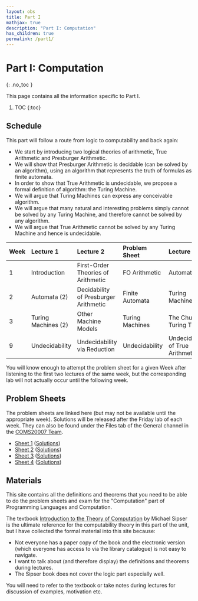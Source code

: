 ```yaml
---
layout: obs
title: Part I
mathjax: true
description: "Part I: Computation"
has_children: true
permalink: /part1/
---
```


# Part I: Computation
{: .no_toc }

This page contains all the information specific to Part I.
1. TOC
{:toc}

## Schedule

This part will follow a route from logic to computability and back again:
* We start by introducing two logical theories of arithmetic, True Arithmetic and Presburger Arithmetic.
* We will show that Presburger Arithmetic is decidable (can be solved by an algorithm), using an algorithm that represents the truth of formulas as finite automata.
* In order to show that True Arithmetic is undecidable, we propose a formal definition of algorithm: the Turing Machine.
* We will argue that Turing Machines can express any conceivable algorithm.
* We will argue that many natural and interesting problems simply cannot be solved by any Turing Machine, and therefore cannot be solved by any algorithm.
* We will argue that True Arithmetic cannot be solved by any Turing Machine and hence is undecidable.


| Week | Lecture 1           | Lecture 2                             | Problem Sheet       | Lecture 3                         | 
|:-----|:--------------------|:--------------------------------------|:--------------------|:----------------------------------|
| 1    | Introduction        | First-Order Theories of Arithmetic    | FO Arithmetic       | Automata (1)                      |
| 2    | Automata (2)        | Decidability of Presburger Arithmetic | Finite Automata     | Turing Machines (1)               | 
| 3    | Turing Machines (2) | Other Machine Models                  | Turing Machines     | The Church-Turing Thesis          |
| 9    | Undecidability      | Undecidability via Reduction          | Undecidability      | Undecidability of True Arithmetic |

You will know enough to attempt the problem sheet for a given Week  after listening to the first two lectures of the same week, but the corresponding lab will not actually occur until the following week.

## Problem Sheets
The problem sheets are linked here (but may not be available until the appropriate week).  Solutions will be released after the Friday lab of each week.  They can also be found under the Files tab of the General channel in the [COMS20007 Team](https://teams.microsoft.com/l/team/19%3add828ce0548d42159af589fd2340ec82%40thread.tacv2/conversations?groupId=ae85fd4b-b6ac-4b6c-870d-7e4451649167&tenantId=b2e47f30-cd7d-4a4e-a5da-b18cf1a4151b).

* [Sheet 1](https://uob.sharepoint.com/teams/grp-COMS20007/Shared%20Documents/General/Problems%20(Part%20I)/sheet1.pdf) ([Solutions](https://uob.sharepoint.com/teams/grp-COMS20007/Shared%20Documents/General/Solutions%20(Part%20I)/sheet1.pdf)) 
* [Sheet 2](https://uob.sharepoint.com/teams/grp-COMS20007/Shared%20Documents/General/Problems%20(Part%20I)/sheet2.pdf) ([Solutions](https://uob.sharepoint.com/teams/grp-COMS20007/Shared%20Documents/General/Solutions%20(Part%20I)/sheet2.pdf)) 
* [Sheet 3](https://uob.sharepoint.com/teams/grp-COMS20007/Shared%20Documents/General/Problems%20(Part%20I)/sheet3.pdf) ([Solutions](https://uob.sharepoint.com/teams/grp-COMS20007/Shared%20Documents/General/Solutions%20(Part%20I)/sheet3.pdf)) 
* [Sheet 4](https://uob.sharepoint.com/teams/grp-COMS20007/Shared%20Documents/General/Problems%20(Part%20I)/sheet4.pdf) ([Solutions](https://uob.sharepoint.com/teams/grp-COMS20007/Shared%20Documents/General/Solutions%20(Part%20I)/sheet4.pdf)) 


## Materials
This site contains all the definitions and theorems that you need to be able to do the problem sheets and exam for the "Computation" part of Programming Languages and Computation. 

The textbook [Introduction to the Theory of Computation](https://ebookcentral.proquest.com/lib/bristol/detail.action?docID=5133051) by Michael Sipser is the ultimate reference for the computability theory in this part of the unit, but I have collected the formal material into this site because:
* Not everyone has a paper copy of the book and the electronic version (which everyone has access to via the library catalogue) is not easy to navigate.
* I want to talk about (and therefore display) the definitions and theorems during lectures.
* The Sipser book does not cover the logic part especially well.

You will need to refer to the textbook or take notes during lectures for discussion of examples, motivation etc.